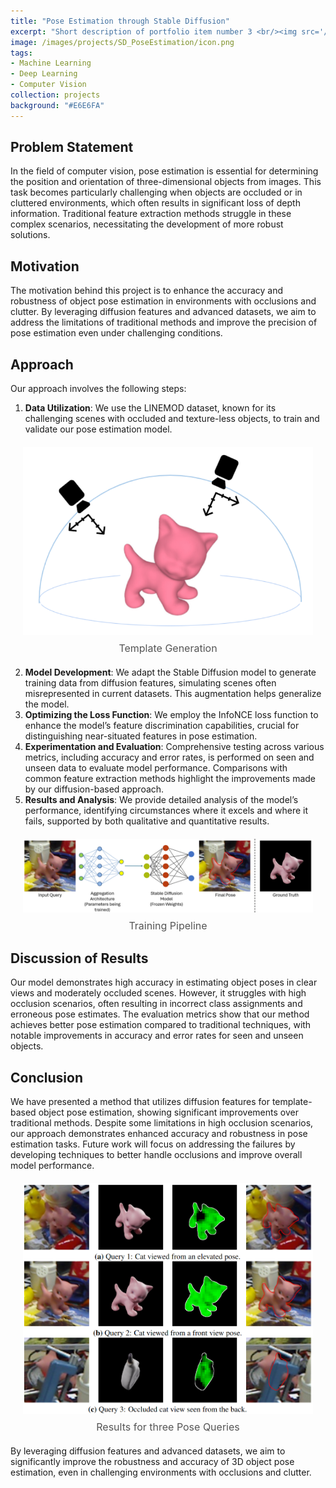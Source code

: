 ```yaml
---
title: "Pose Estimation through Stable Diffusion"
excerpt: "Short description of portfolio item number 3 <br/><img src='/images/500x300.png'>"
image: /images/projects/SD_PoseEstimation/icon.png
tags: 
- Machine Learning
- Deep Learning 
- Computer Vision
collection: projects
background: "#E6E6FA"
---
```

<style>
    .image-container {
        text-align: center;
        margin: 20px;
    }
    .image-container img {
        max-width: 100%;
        height: auto;
    }
    .image-caption {
        margin-top: 8px;
        font-size: 16px;
        color: #555;
    }
</style>

## Problem Statement

In the field of computer vision, pose estimation is essential for determining the position and orientation of three-dimensional objects from images. This task becomes particularly challenging when objects are occluded or in cluttered environments, which often results in significant loss of depth information. Traditional feature extraction methods struggle in these complex scenarios, necessitating the development of more robust solutions.

## Motivation

The motivation behind this project is to enhance the accuracy and robustness of object pose estimation in environments with occlusions and clutter. By leveraging diffusion features and advanced datasets, we aim to address the limitations of traditional methods and improve the precision of pose estimation even under challenging conditions.

## Approach

Our approach involves the following steps:

1. **Data Utilization**: We use the LINEMOD dataset, known for its challenging scenes with occluded and texture-less objects, to train and validate our pose estimation model.

<div class="image-container">
    <img src="/images/projects/SD_PoseEstimation/templates.png" alt="Description of the image">
    <div class="image-caption">Template Generation</div>
</div>

2. **Model Development**: We adapt the Stable Diffusion model to generate training data from diffusion features, simulating scenes often misrepresented in current datasets. This augmentation helps generalize the model.
3. **Optimizing the Loss Function**: We employ the InfoNCE loss function to enhance the model’s feature discrimination capabilities, crucial for distinguishing near-situated features in pose estimation.
4. **Experimentation and Evaluation**: Comprehensive testing across various metrics, including accuracy and error rates, is performed on seen and unseen data to evaluate model performance. Comparisons with common feature extraction methods highlight the improvements made by our diffusion-based approach.
5. **Results and Analysis**: We provide detailed analysis of the model’s performance, identifying circumstances where it excels and where it fails, supported by both qualitative and quantitative results.

<div class="image-container">
    <img src="/images/projects/SD_PoseEstimation/training.png" alt="Description of the image">
    <div class="image-caption">Training Pipeline</div>
</div>

## Discussion of Results

Our model demonstrates high accuracy in estimating object poses in clear views and moderately occluded scenes. However, it struggles with high occlusion scenarios, often resulting in incorrect class assignments and erroneous pose estimates. The evaluation metrics show that our method achieves better pose estimation compared to traditional techniques, with notable improvements in accuracy and error rates for seen and unseen objects.


## Conclusion

We have presented a method that utilizes diffusion features for template-based object pose estimation, showing significant improvements over traditional methods. Despite some limitations in high occlusion scenarios, our approach demonstrates enhanced accuracy and robustness in pose estimation tasks. Future work will focus on addressing the failures by developing techniques to better handle occlusions and improve overall model performance.

<div class="image-container">
    <img src="/images/projects/SD_PoseEstimation/results.png" alt="Description of the image">
    <div class="image-caption">Results for three Pose Queries</div>
</div>

By leveraging diffusion features and advanced datasets, we aim to significantly improve the robustness and accuracy of 3D object pose estimation, even in challenging environments with occlusions and clutter.
